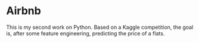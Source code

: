 # Airbnb
This is my second work on Python. Based on a Kaggle competition, the goal is, after some feature engineering, predicting the price of a flats.
